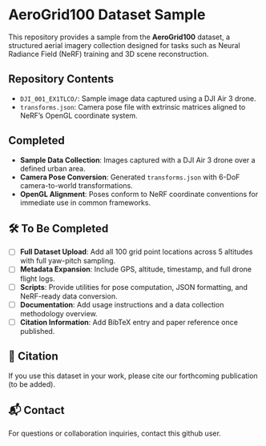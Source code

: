 # AeroGrid100 Dataset Sample

This repository provides a sample from the **AeroGrid100** dataset, a structured aerial imagery collection designed for tasks such as Neural Radiance Field (NeRF) training and 3D scene reconstruction.

##  Repository Contents

- `DJI_001_EX1TLCO/`: Sample image data captured using a DJI Air 3 drone.
- `transforms.json`: Camera pose file with extrinsic matrices aligned to NeRF’s OpenGL coordinate system.

##  Completed

- **Sample Data Collection**: Images captured with a DJI Air 3 drone over a defined urban area.
- **Camera Pose Conversion**: Generated `transforms.json` with 6-DoF camera-to-world transformations.
- **OpenGL Alignment**: Poses conform to NeRF coordinate conventions for immediate use in common frameworks.

## 🛠 To Be Completed

- [ ] **Full Dataset Upload**: Add all 100 grid point locations across 5 altitudes with full yaw-pitch sampling.
- [ ] **Metadata Expansion**: Include GPS, altitude, timestamp, and full drone flight logs.
- [ ] **Scripts**: Provide utilities for pose computation, JSON formatting, and NeRF-ready data conversion.
- [ ] **Documentation**: Add usage instructions and a data collection methodology overview.
- [ ] **Citation Information**: Add BibTeX entry and paper reference once published.

## 📄 Citation

If you use this dataset in your work, please cite our forthcoming publication (to be added).

## 📬 Contact

For questions or collaboration inquiries, contact this github user.
